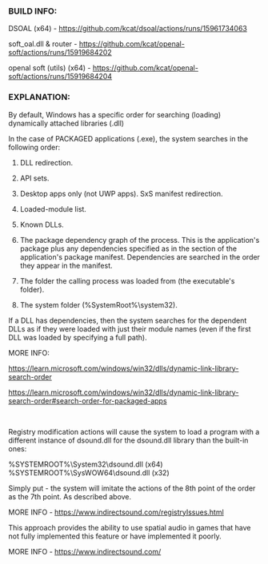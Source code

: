 <h3>BUILD INFO:</h3>

DSOAL (x64) - https://github.com/kcat/dsoal/actions/runs/15961734063

soft_oal.dll & router - https://github.com/kcat/openal-soft/actions/runs/15919684202

openal soft (utils) (x64) - https://github.com/kcat/openal-soft/actions/runs/15919684204

<h3>EXPLANATION:</h3>

By default, Windows has a specific order for searching (loading) dynamically attached libraries (.dll)

In the case of PACKAGED applications (.exe), the system searches in the following order:

1. DLL redirection.
2. API sets.
3. Desktop apps only (not UWP apps). SxS manifest redirection.
4. Loaded-module list.
5. Known DLLs.

6. The package dependency graph of the process. This is the application's package plus any dependencies specified as <PackageDependency> in the <Dependencies> section of the application's package manifest. Dependencies are searched in the order they appear in the manifest.

7. The folder the calling process was loaded from (the executable's folder).
8. The system folder (%SystemRoot%\system32).

If a DLL has dependencies, then the system searches for the dependent DLLs as if they were loaded with just their module names (even if the first DLL was loaded by specifying a full path).

MORE INFO:

https://learn.microsoft.com/windows/win32/dlls/dynamic-link-library-search-order

https://learn.microsoft.com/windows/win32/dlls/dynamic-link-library-search-order#search-order-for-packaged-apps

<br>

Registry modification actions will cause the system to load a program with a different instance of dsound.dll for the dsound.dll library than the built-in ones:

%SYSTEMROOT%\System32\dsound.dll (x64) <br>
%SYSTEMROOT%\SysWOW64\dsound.dll (x32)

Simply put - the system will imitate the actions of the 8th point of the order as the 7th point. As described above.

MORE INFO - https://www.indirectsound.com/registryIssues.html


This approach provides the ability to use spatial audio in games that have not fully implemented this feature or have implemented it poorly.

MORE INFO - https://www.indirectsound.com/
